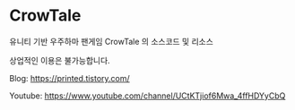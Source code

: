 # CrowTale
유니티 기반 우주하마 팬게임 CrowTale 의 소스코드 및 리소스

상업적인 이용은 불가능합니다.



Blog: https://printed.tistory.com/

Youtube: https://www.youtube.com/channel/UCtKTjiof6Mwa_4ffHDYyCbQ
